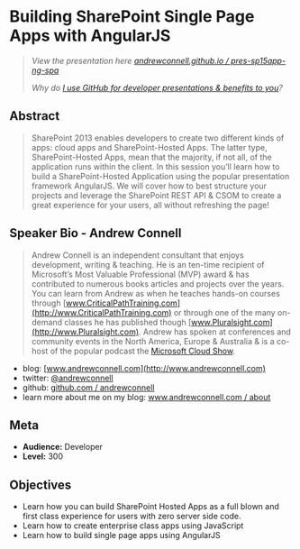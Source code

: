 Building SharePoint Single Page Apps with AngularJS
===================================================
> *View the presentation here [andrewconnell.github.io / pres-sp15app-ng-spa](http://andrewconnell.github.io/pres-sp15app-ng-spa)*
>
>*Why do [I use GitHub for developer presentations & benefits to you](http://www.andrewconnell.com/blog/using-github-for-developer-presentations)?*



Abstract
--------
> SharePoint 2013 enables developers to create two different kinds of apps: cloud apps and SharePoint-Hosted Apps. The latter type, SharePoint-Hosted Apps, mean that the majority, if not all, of the application runs within the client. In this session you’ll learn how to build a SharePoint-Hosted Application using the popular presentation framework AngularJS. We will cover how to best structure your projects and leverage the SharePoint REST API & CSOM to create a great experience for your users, all without refreshing the page!

Speaker Bio - Andrew Connell
----------------------------
> Andrew Connell is an independent consultant that enjoys development, writing & teaching. He is an ten-time recipient of Microsoft’s Most Valuable Professional (MVP) award & has contributed to numerous books articles and projects over the years. You can learn from Andrew as when he teaches hands-on courses through [www.CriticalPathTraining.com](http://www.CriticalPathTraining.com) or through one of the many on-demand classes he has published though [www.Pluralsight.com](http://www.Pluralsight.com). Andrew has spoken at conferences and community events in the North America, Europe & Australia & is a co-host of the popular podcast the [Microsoft Cloud Show](http://www.MicrosoftCloudShow.com).

- blog: [www.andrewconnell.com](http://www.andrewconnell.com)
- twitter: [@andrewconnell](http://www.twitter.com/andrewconnell)
- github: [github.com / andrewconnell](http://github.com/andrewconnell)
- learn more about me on my blog: [www.andrewconnell.com / about](http://www.andrewconnell.com/About)

Meta
----
- **Audience:** Developer
- **Level:** 300

Objectives
----------
- Learn how you can build SharePoint Hosted Apps as a full blown and first class experience for users with zero server side code.
- Learn how to create enterprise class apps using JavaScript
- Learn how to build single page apps using AngularJS
